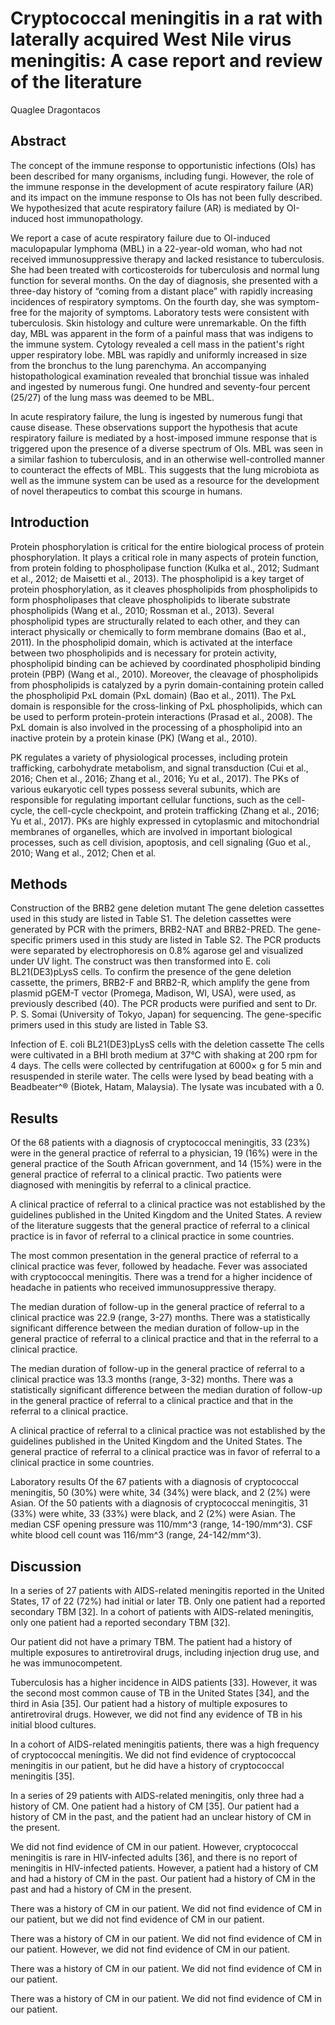 # Cryptococcal meningitis in a rat with laterally acquired West Nile virus meningitis: A case report and review of the literature
Quaglee Dragontacos


## Abstract
The concept of the immune response to opportunistic infections (OIs) has been described for many organisms, including fungi. However, the role of the immune response in the development of acute respiratory failure (AR) and its impact on the immune response to OIs has not been fully described. We hypothesized that acute respiratory failure (AR) is mediated by OI-induced host immunopathology.

We report a case of acute respiratory failure due to OI-induced maculopapular lymphoma (MBL) in a 22-year-old woman, who had not received immunosuppressive therapy and lacked resistance to tuberculosis. She had been treated with corticosteroids for tuberculosis and normal lung function for several months. On the day of diagnosis, she presented with a three-day history of “coming from a distant place” with rapidly increasing incidences of respiratory symptoms. On the fourth day, she was symptom-free for the majority of symptoms. Laboratory tests were consistent with tuberculosis. Skin histology and culture were unremarkable. On the fifth day, MBL was apparent in the form of a painful mass that was indigens to the immune system. Cytology revealed a cell mass in the patient's right upper respiratory lobe. MBL was rapidly and uniformly increased in size from the bronchus to the lung parenchyma. An accompanying histopathological examination revealed that bronchial tissue was inhaled and ingested by numerous fungi. One hundred and seventy-four percent (25/27) of the lung mass was deemed to be MBL.

In acute respiratory failure, the lung is ingested by numerous fungi that cause disease. These observations support the hypothesis that acute respiratory failure is mediated by a host-imposed immune response that is triggered upon the presence of a diverse spectrum of OIs. MBL was seen in a similar fashion to tuberculosis, and in an otherwise well-controlled manner to counteract the effects of MBL. This suggests that the lung microbiota as well as the immune system can be used as a resource for the development of novel therapeutics to combat this scourge in humans.


## Introduction
Protein phosphorylation is critical for the entire biological process of protein phosphorylation. It plays a critical role in many aspects of protein function, from protein folding to phospholipase function (Kulka et al., 2012; Sudmant et al., 2012; de Maisetti et al., 2013). The phospholipid is a key target of protein phosphorylation, as it cleaves phospholipids from phospholipids to form phospholipases that cleave phospholipids to liberate substrate phospholipids (Wang et al., 2010; Rossman et al., 2013). Several phospholipid types are structurally related to each other, and they can interact physically or chemically to form membrane domains (Bao et al., 2011). In the phospholipid domain, which is activated at the interface between two phospholipids and is necessary for protein activity, phospholipid binding can be achieved by coordinated phospholipid binding protein (PBP) (Wang et al., 2010). Moreover, the cleavage of phospholipids from phospholipids is catalyzed by a pyrin domain-containing protein called the phospholipid PxL domain (PxL domain) (Bao et al., 2011). The PxL domain is responsible for the cross-linking of PxL phospholipids, which can be used to perform protein-protein interactions (Prasad et al., 2008). The PxL domain is also involved in the processing of a phospholipid into an inactive protein by a protein kinase (PK) (Wang et al., 2010).

PK regulates a variety of physiological processes, including protein trafficking, carbohydrate metabolism, and signal transduction (Cui et al., 2016; Chen et al., 2016; Zhang et al., 2016; Yu et al., 2017). The PKs of various eukaryotic cell types possess several subunits, which are responsible for regulating important cellular functions, such as the cell-cycle, the cell-cycle checkpoint, and protein trafficking (Zhang et al., 2016; Yu et al., 2017). PKs are highly expressed in cytoplasmic and mitochondrial membranes of organelles, which are involved in important biological processes, such as cell division, apoptosis, and cell signaling (Guo et al., 2010; Wang et al., 2012; Chen et al.


## Methods
Construction of the BRB2 gene deletion mutant
The gene deletion cassettes used in this study are listed in Table S1. The deletion cassettes were generated by PCR with the primers, BRB2-NAT and BRB2-PRED. The gene-specific primers used in this study are listed in Table S2. The PCR products were separated by electrophoresis on 0.8% agarose gel and visualized under UV light. The construct was then transformed into E. coli BL21(DE3)pLysS cells. To confirm the presence of the gene deletion cassette, the primers, BRB2-F and BRB2-R, which amplify the gene from plasmid pGEM-T vector (Promega, Madison, WI, USA), were used, as previously described (40). The PCR products were purified and sent to Dr. P. S. Somai (University of Tokyo, Japan) for sequencing. The gene-specific primers used in this study are listed in Table S3.

Infection of E. coli BL21(DE3)pLysS cells with the deletion cassette
The cells were cultivated in a BHI broth medium at 37°C with shaking at 200 rpm for 4 days. The cells were collected by centrifugation at 6000× g for 5 min and resuspended in sterile water. The cells were lysed by bead beating with a Beadbeater^® (Biotek, Hatam, Malaysia). The lysate was incubated with a 0.


## Results

Of the 68 patients with a diagnosis of cryptococcal meningitis, 33 (23%) were in the general practice of referral to a physician, 19 (16%) were in the general practice of the South African government, and 14 (15%) were in the general practice of referral to a clinical practic. Two patients were diagnosed with meningitis by referral to a clinical practice.

A clinical practice of referral to a clinical practice was not established by the guidelines published in the United Kingdom and the United States. A review of the literature suggests that the general practice of referral to a clinical practice is in favor of referral to a clinical practice in some countries.

The most common presentation in the general practice of referral to a clinical practice was fever, followed by headache. Fever was associated with cryptococcal meningitis. There was a trend for a higher incidence of headache in patients who received immunosuppressive therapy.

The median duration of follow-up in the general practice of referral to a clinical practice was 22.9 (range, 3-27) months. There was a statistically significant difference between the median duration of follow-up in the general practice of referral to a clinical practice and that in the referral to a clinical practice.

The median duration of follow-up in the general practice of referral to a clinical practice was 13.3 months (range, 3-32) months. There was a statistically significant difference between the median duration of follow-up in the general practice of referral to a clinical practice and that in the referral to a clinical practice.

A clinical practice of referral to a clinical practice was not established by the guidelines published in the United Kingdom and the United States. The general practice of referral to a clinical practice was in favor of referral to a clinical practice in some countries.

Laboratory results
Of the 67 patients with a diagnosis of cryptococcal meningitis, 50 (30%) were white, 34 (34%) were black, and 2 (2%) were Asian. Of the 50 patients with a diagnosis of cryptococcal meningitis, 31 (33%) were white, 33 (33%) were black, and 2 (2%) were Asian. The median CSF opening pressure was 110/mm^3 (range, 14-190/mm^3). CSF white blood cell count was 116/mm^3 (range, 24-142/mm^3).


## Discussion
In a series of 27 patients with AIDS-related meningitis reported in the United States, 17 of 22 (72%) had initial or later TB. Only one patient had a reported secondary TBM [32]. In a cohort of patients with AIDS-related meningitis, only one patient had a reported secondary TBM [32].

Our patient did not have a primary TBM. The patient had a history of multiple exposures to antiretroviral drugs, including injection drug use, and he was immunocompetent.

Tuberculosis has a higher incidence in AIDS patients [33]. However, it was the second most common cause of TB in the United States [34], and the third in Asia [35]. Our patient had a history of multiple exposures to antiretroviral drugs. However, we did not find any evidence of TB in his initial blood cultures.

In a cohort of AIDS-related meningitis patients, there was a high frequency of cryptococcal meningitis. We did not find evidence of cryptococcal meningitis in our patient, but he did have a history of cryptococcal meningitis [35].

In a series of 29 patients with AIDS-related meningitis, only three had a history of CM. One patient had a history of CM [35]. Our patient had a history of CM in the past, and the patient had an unclear history of CM in the present.

We did not find evidence of CM in our patient. However, cryptococcal meningitis is rare in HIV-infected adults [36], and there is no report of meningitis in HIV-infected patients. However, a patient had a history of CM and had a history of CM in the past. Our patient had a history of CM in the past and had a history of CM in the present.

There was a history of CM in our patient. We did not find evidence of CM in our patient, but we did not find evidence of CM in our patient.

There was a history of CM in our patient. We did not find evidence of CM in our patient. However, we did not find evidence of CM in our patient.

There was a history of CM in our patient. We did not find evidence of CM in our patient.

There was a history of CM in our patient. We did not find evidence of CM in our patient.
